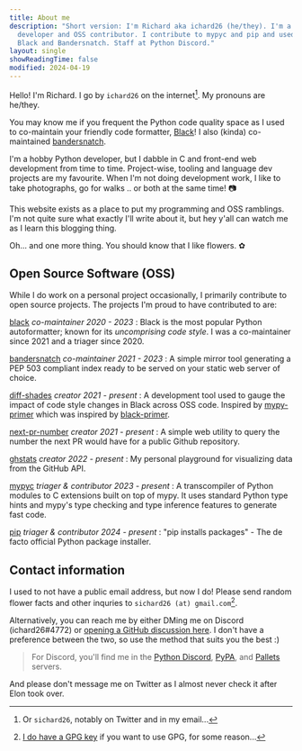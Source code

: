 ```yaml
---
title: About me
description: "Short version: I'm Richard aka ichard26 (he/they). I'm a hobby Python
  developer and OSS contributor. I contribute to mypyc and pip and used to co-maintain
  Black and Bandersnatch. Staff at Python Discord."
layout: single
showReadingTime: false
modified: 2024-04-19
---
```


Hello! I'm Richard. I go by `ichard26` on the internet[^1]. My pronouns are he/they.

You may know me if you frequent the Python code quality space as I used to co-maintain
your friendly code formatter, [Black]! I also (kinda) co-maintained [bandersnatch].

<!-- As maintainer, I like
to focus on maintenance, documentation, and PR review. On top of that, I'm also staff on
the [Python Discord server][discord-python]. -->

I'm a hobby Python developer, but I dabble in C and front-end web development from time to
time. Project-wise, tooling and language dev projects are my favourite. When I'm not doing
development work, I like to take photographs, go for walks .. or both at the same time! 📷

This website exists as a place to put my programming and OSS ramblings. I'm not quite sure
what exactly I'll write about it, but hey y'all can watch me as I learn this blogging
thing.

Oh... and one more thing. You should know that I like flowers. ✿

## Open Source Software (OSS)

While I do work on a personal project occasionally, I primarily contribute to open source
projects. The projects I'm proud to have contributed to are:

[black] _co-maintainer_ _2020 - 2023_
: Black is the most popular Python autoformatter; known for its *uncomprising code style*.
  I was a co-maintainer since 2021 and a triager since 2020.

[bandersnatch] _co-maintainer_ _2021 - 2023_
: A simple mirror tool generating a PEP 503 compliant index ready to be served on your
  static web server of choice.

[diff-shades] _creator_ _2021 - present_
: A development tool used to gauge the impact of code style changes in Black across OSS
  code. Inspired by [mypy-primer] which was inspired by [black-primer].

[next-pr-number] _creator_ _2021 - present_
: A simple web utility to query the number the next PR would have for a public Github
  repository.

[ghstats] _creator_ _2022 - present_
: My personal playground for visualizing data from the GitHub API.

[mypyc] _triager & contributor_ _2023 - present_
: A transcompiler of Python modules to C extensions built on top of mypy. It uses standard
  Python type hints and mypy's type checking and type inference features to generate fast
  code.

[pip] _triager & contributor_ _2024 - present_
: "pip installs packages" - The de facto official Python package installer.

<!--
[name] *role* *[YYYY - (present or YYYY)]*
: about the project

[name]: link
-->

## Contact information

I used to not have a public email address, but now I do! Please send random flower facts
and other inquries to `sichard26 (at) gmail.com`[^2].

Alternatively, you can reach me by either DMing me on Discord (ichard26#4772) or
[opening a GitHub discussion here][discussions]. I don't have a preference between the
two, so use the method that suits you the best :)

> For Discord, you'll find me in the [Python Discord][discord-python],
> [PyPA][discord-pypa], and [Pallets][discord-pallets] servers.

And please don't message me on Twitter as I almost never check it after Elon took over.

[^1]: Or `sichard26`, notably on Twitter and in my email...

[^2]: [I do have a GPG key][gpg] if you want to use GPG, for some reason...

[bandersnatch]: https://github.com/pypa/bandersnatch
[black]: https://github.com/psf/black
[black-primer]: https://github.com/psf/black/blob/9bd4134f3138448eb92af7031d994b2cec7d08ad/docs/contributing/gauging_changes.md#black-primer
[diff-shades]: https://github.com/ichard26/diff-shades
[discord-pallets]: https://discord.gg/pallets
[discord-pypa]: https://discord.gg/pypa
[discord-python]: https://discord.gg/python
[discussions]: https://github.com/ichard26/ichard26.github.io/discussions
[ghstats]: https://ichard26.github.io/ghstats/
[gpg]: https://github.com/ichard26.gpg
[mypy-primer]: https://github.com/hauntsaninja/mypy_primer
[mypyc]: https://github.com/mypyc/mypyc
[next-pr-number]: https://ichard26.github.io/next-pr-number/
[pip]: https://github.com/pypa/pip
